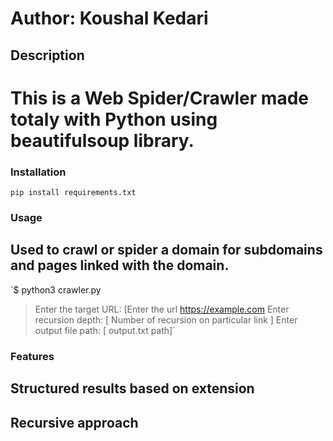 # Author: Koushal Kedari

## Description
# This is a Web Spider/Crawler made totaly with Python using beautifulsoup library.



### Installation
 `pip install requirements.txt`

### Usage
## Used to crawl or spider a domain for subdomains and pages linked with the domain.
`$ python3 crawler.py 
> Enter the target URL: [Enter the url https://example.com
> Enter recursion depth: [ Number of recursion on particular link ]
> Enter output file path: [ output.txt path]`


### Features
## Structured results based on extension 
## Recursive approach

